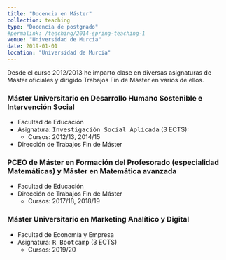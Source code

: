 ```yaml
---
title: "Docencia en Máster"
collection: teaching
type: "Docencia de postgrado"
#permalink: /teaching/2014-spring-teaching-1
venue: "Universidad de Murcia"
date: 2019-01-01
location: "Universidad de Murcia"
---
```


Desde el curso 2012/2013 he imparto clase en diversas asignaturas de Máster oficiales y dirigido Trabajos Fin de Máster en varios de ellos.



### Máster Universitario en Desarrollo Humano Sostenible e Intervención Social

* Facultad de Educación
* Asignatura: <kbd>Investigación Social Aplicada</kbd> (3 ECTS): 
    * Cursos: 2012/13, 2014/15
* Dirección de Trabajos Fin de Máster

### PCEO de Máster en Formación del Profesorado (especialidad  Matemáticas) y Máster en Matemática avanzada

* Facultad de Educación
* Dirección de Trabajos Fin de Máster
    * Cursos: 2017/18, 2018/19

### Máster Universitario en Marketing Analítico y Digital

* Facultad de Economía y Empresa
* Asignatura: <kbd>R Bootcamp</kbd> (3 ECTS) 
    * Cursos: 2019/20


